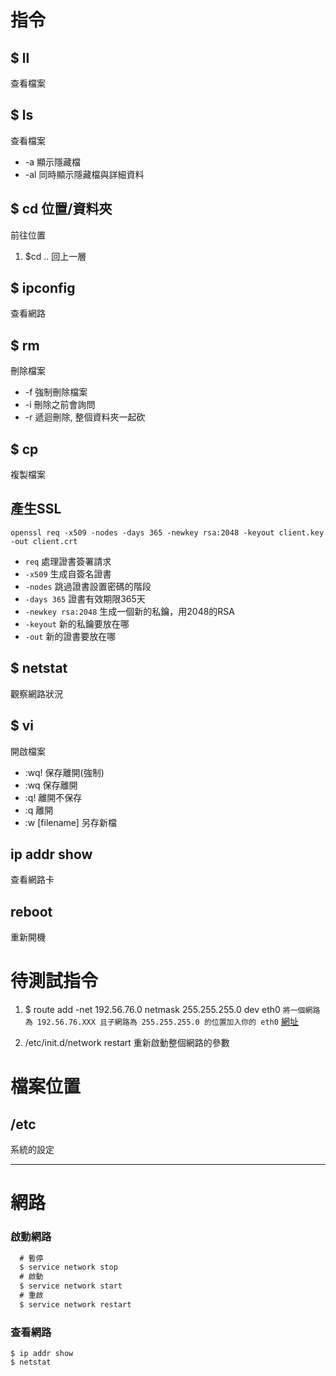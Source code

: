 # 指令

## **$ ll**
查看檔案

## **$ ls** 
查看檔案
* -a 顯示隱藏檔
* -al 同時顯示隱藏檔與詳細資料  

## **$ cd 位置/資料夾**
 前往位置
 1. $cd .. 回上一層

## **$ ipconfig**
查看網路

## **$ rm**
刪除檔案
* -f 強制刪除檔案
* -i 刪除之前會詢問
* -r 遞迴刪除, 整個資料夾一起砍
## **$ cp**
複製檔案

## **產生SSL**
```
openssl req -x509 -nodes -days 365 -newkey rsa:2048 -keyout client.key -out client.crt
```
* `req` 處理證書簽署請求
* `-x509` 生成自簽名證書
* `-nodes` 跳過證書設置密碼的階段
* `-days 365` 證書有效期限365天
* `-newkey rsa:2048` 生成一個新的私鑰，用2048的RSA
* `-keyout` 新的私鑰要放在哪
* `-out` 新的證書要放在哪



## **$ netstat**
觀察網路狀況

## **$ vi**
開啟檔案
* :wq! 保存離開(強制)
* :wq 保存離開
* :q! 離開不保存
* :q 離開
* :w [filename] 另存新檔


## **ip addr show**
查看網路卡 

## **reboot**
重新開機

# 待測試指令

1. $ route add -net 192.56.76.0 netmask 255.255.255.0 dev eth0
`將一個網路為 192.56.76.XXX 且子網路為 255.255.255.0 的位置加入你的 eth0`
[網址](http://linux.vbird.org/linux_basic/redhat6.1/linux_06command.php)

1. /etc/init.d/network restart 重新啟動整個網路的參數

# 檔案位置

## **/etc**
系統的設定


---

# **網路**

### 啟動網路

```cmd
  # 暫停
  $ service network stop
  # 啟動
  $ service network start
  # 重啟
  $ service network restart
```

### 查看網路

```
$ ip addr show
$ netstat
```